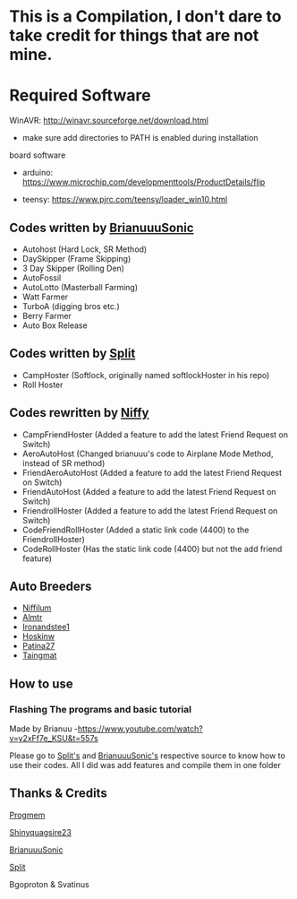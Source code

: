 # This is a Compilation, I don't dare to take credit for things that are not mine.


# Required Software
WinAVR: http://winavr.sourceforge.net/download.html

- make sure add directories to PATH is enabled during installation

board software

- arduino: https://www.microchip.com/developmenttools/ProductDetails/flip

- teensy: https://www.pjrc.com/teensy/loader_win10.html


## Codes written by [BrianuuuSonic](https://www.youtube.com/watch?v=y2xFf7e_KSU)

- Autohost (Hard Lock, SR Method)
- DaySkipper (Frame Skipping)
- 3 Day Skipper (Rolling Den)
- AutoFossil 
- AutoLotto (Masterball Farming)
- Watt Farmer
- TurboA (digging bros etc.)
- Berry Farmer
- Auto Box Release

## Codes written by [Split](https://github.com/spl-t/swsh-auto-host)

- CampHoster (Softlock, originally named softlockHoster in his repo)
- Roll Hoster

## Codes rewritten by [Niffy](https://github.com/Niffilum)

- CampFriendHoster (Added a feature to add the latest Friend Request on Switch)
- AeroAutoHost (Changed brianuuu's code to Airplane Mode Method, instead of SR method)
- FriendAeroAutoHost (Added a feature to add the latest Friend Request on Switch)
- FriendAutoHost (Added a feature to add the latest Friend Request on Switch)
- FriendrollHoster (Added a feature to add the latest Friend Request on Switch)
- CodeFriendRollHoster (Added a static link code (4400) to the FriendrollHoster)
- CodeRollHoster (Has the static link code (4400) but not the add friend feature)

## Auto Breeders

- [Niffilum](https://github.com/Niffilum/PKMN-SWSH-Auto-Breeder)
- [Almtr](https://github.com/Almtr/Switch-Fightstick)
- [Ironandstee1](https://github.com/ironandstee1/pkmn-auto-hatcher)
- [Hoskinw](https://github.com/hoskinsw/SwShEggHatcher/releases)
- [Patina27](https://github.com/patina27/Switch-PokemonAutoBreeder)
- [Taingmat](https://github.com/taingmat/pokemonss-autobreeder)

## How to use
### Flashing The programs and basic tutorial 
Made by Brianuu 
-https://www.youtube.com/watch?v=y2xFf7e_KSU&t=557s

Please go to [Split's](https://github.com/spl-t/swsh-auto-host) and [BrianuuuSonic's](https://www.youtube.com/user/brianuuusonic2) respective source to know how to use their codes. All I did was add features and compile them in one folder


## Thanks & Credits
[Progmem](https://github.com/progmem/Switch-Fightstick)

[Shinyquagsire23](https://github.com/shinyquagsire23/Switch-Fightstick)

[BrianuuuSonic](https://www.youtube.com/user/brianuuusonic2)

[Split](https://github.com/spl-t/swsh-auto-host)

Bgoproton & Svatinus 
